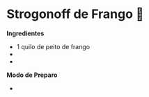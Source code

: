 # Strogonoff de Frango :chicken:

**Ingredientes**

- 1 quilo de peito de frango
- 
- 

**Modo de Preparo**

- 